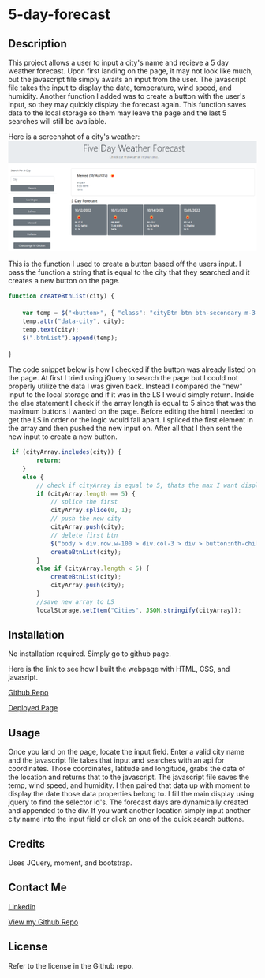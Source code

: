 # 5-day-forecast

## Description

This project allows a user to input a city's name and recieve a 5 day weather forecast. Upon first landing on the page, it may not look like much, but the javascript file simply awaits an input from the user. The javascript file takes the input to display the date,  temperature, wind speed, and humidity. Another function I added was to create a button with the user's input, so they may quickly display the forecast again. This function saves data to the local storage so them may leave the page and the last 5 searches will still be avaliable. 

Here is a screenshot of a city's weather:
![Screenshot](./assets/images/forecast.png)


This is the function I used to create a button based off the users input. I pass the function a string that is equal to the city that they searched and it creates a new button on the page. 

```javascript
function createBtnList(city) {

    var temp = $("<button>", { "class": "cityBtn btn btn-secondary m-3 col-8" })
    temp.attr("data-city", city);
    temp.text(city);
    $(".btnList").append(temp);

}
```
The code snippet below is how I checked if the button was already listed on the page. At first I tried using jQuery to search the page but I could not properly utilize the data I was given back. Instead I compared the "new" input to the local storage and if it was in the LS I would simply return. Inside the else statement I check if the array length is equal to 5 since that was the maximum buttons I wanted on the page. Before editing the html I needed to get the LS in order or the logic would fall apart. I spliced the first element in the array and then pushed the new input on. After all that I then sent the new input to create a new button. 

```javascript
 if (cityArray.includes(city)) {
        return;
    }
    else {
        // check if cityArray is equal to 5, thats the max I want displayed
        if (cityArray.length == 5) {
            // splice the first
            cityArray.splice(0, 1);
            // push the new city
            cityArray.push(city);
            // delete first btn
            $("body > div.row.w-100 > div.col-3 > div > button:nth-child(1)").remove();
            createBtnList(city);
        }
        else if (cityArray.length < 5) {
            createBtnList(city);
            cityArray.push(city);
        }
        //save new array to LS
        localStorage.setItem("Cities", JSON.stringify(cityArray));

```

## Installation

No installation required. Simply go to github page.

Here is the link to see how I built the webpage with HTML, CSS, and javasript.

[Github Repo](https://github.com/johnfrom209/5-day-forecast)

[Deployed Page](https://johnfrom209.github.io/5-day-forecast/)

## Usage

Once you land on the page, locate the input field. Enter a valid city name and the javascript file takes that input and searches with an api for coordinates. Those coordinates, latitude and longitude, grabs the data of the location and returns that to the javascript. The javascript file saves the temp, wind speed, and humidity. I then paired that data up with moment to display the date those data properties belong to. I fill the main display using jquery to find the selector id's. The forecast days are dynamically created and appended to the div. If you want another location simply input another city name into the input field or click on one of the quick search buttons. 

## Credits

Uses JQuery, moment, and bootstrap.

## Contact Me

[Linkedin](https://www.linkedin.com/in/johnfrom209/)

[View my Github Repo](https://github.com/johnfrom209)

## License

Refer to the license in the Github repo.
